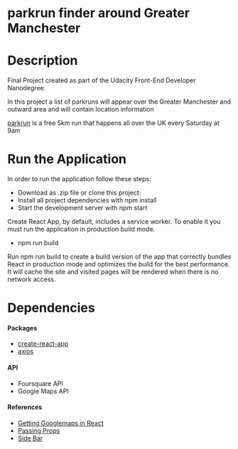 # parkrun finder around Greater Manchester #

# Description

Final Project created as part of the Udacity Front-End Developer Nanodegree.

In this project a list of parkruns will appear over the Greater Manchester and outward area
and will contain location information

[parkrun](http://www.parkrun.org.uk/) is a free 5km run that happens all over the UK every Saturday at 9am


# Run the Application


In order to run the application follow these steps:

* Download as .zip file or clone this project:
* Install all project dependencies with npm install
* Start the development server with npm start

Create React App, by default, includes a service worker. To enable it you must run the application in production build mode.
* npm run build

Run npm run build to create a build version of the app that correctly bundles React in production mode and optimizes the build for the best performance. It will cache the site and visited pages will be rendered when there is no network access.

# Dependencies #

#### Packages ####

* [create-react-app](https://github.com/facebook/create-react-app)
* [axios](https://github.com/axios/axios)

#### API ####

* Foursquare API
* Google Maps API


#### References ####
* [Getting Googlemaps in React](https://medium.com/@yelstin.fernandes/render-a-map-component-using-react-google-maps-5f7fb3e418bb)
* [Passing Props](https://stackoverflow.com/questions/22639534/pass-props-to-parent-component-in-react-js)
* [Side Bar](https://www.w3schools.com/howto/tryit.asp?filename=tryhow_css_menu_icon_js)

